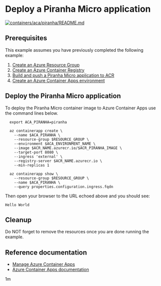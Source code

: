 # Deploy a Piranha Micro application

[![containers/aca/piranha/README.md](https://github.com/Azure-Samples/java-on-azure-examples/actions/workflows/containers_aca_piranha_README_md.yml/badge.svg)](https://github.com/Azure-Samples/java-on-azure-examples/actions/workflows/containers_aca_piranha_README_md.yml)

## Prerequisites

This example assumes you have previously completed the following example:

1. [Create an Azure Resource Group](../../../general/group/create/README.md)
1. [Create an Azure Container Registry](../../acr/create/README.md)
1. [Build and push a Piranha Micro application to ACR](../../acr/piranha/README.md)
1. [Create an Azure Container Apps environment](../create-environment/README.md)

## Deploy the Piranha Micro application

<!-- workflow.cron(0 9 * * 4) -->
<!-- workflow.include(../../acr/piranha/README.md) -->
<!-- workflow.include(../../aca/create-environment/README.md) -->

To deploy the Piranha Micro container image to Azure Container Apps use the
command lines below.

```shell
  export ACA_PIRANHA=piranha

  az containerapp create \
    --name $ACA_PIRANHA \
    --resource-group $RESOURCE_GROUP \
    --environment $ACA_ENVIRONMENT_NAME \
    --image $ACR_NAME.azurecr.io/$ACR_PIRANHA_IMAGE \
    --target-port 8080 \
    --ingress 'external' \
    --registry-server $ACR_NAME.azurecr.io \
    --min-replicas 1

  az containerapp show \
    --resource-group $RESOURCE_GROUP \
    --name $ACA_PIRANHA \
    --query properties.configuration.ingress.fqdn
```

Then open your browser to the URL echoed above and you should see:

```text
Hello World
```

<!-- workflow.directOnly()
  sleep 60
  export URL=https://$(az containerapp show --resource-group $RESOURCE_GROUP --name $ACA_PIRANHA --query properties.configuration.ingress.fqdn --output tsv)
  export RESULT=$(curl $URL)
  az group delete --name $RESOURCE_GROUP --yes || true
  if [[ "$RESULT" != *"Hello World"* ]]; then
    echo "Response did not contain 'Hello World'"
    exit 1
  fi

  -->

## Cleanup

Do NOT forget to remove the resources once you are done running the example.

## Reference documentation

* [Manage Azure Container Apps](https://docs.microsoft.com/cli/azure/containerapp)
* [Azure Container Apps documentation](https://docs.microsoft.com/azure/container-apps)

1m
